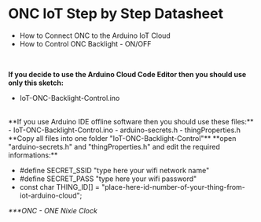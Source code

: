 # ONC IoT Step by Step Datasheet
- How to Connect ONC to the Arduino IoT Cloud
- How to Control ONC Backlight - ON/OFF
<br/>

**If you decide to use the Arduino Cloud Code Editor then you should use only this sketch: <br/>**
- IoT-ONC-Backlight-Control.ino

<br/>
**If you use Arduino IDE offline software then you should use these files:**
- IoT-ONC-Backlight-Control.ino
- arduino-secrets.h
- thingProperties.h

<br/>
**Copy all files into one folder "IoT-ONC-Backlight-Control"** 
**open "arduino-secrets.h" and "thingProperties.h" and edit the required informations:**

- #define SECRET_SSID "type here your wifi network name"
- #define SECRET_PASS "type here your wifi password"
- const char THING_ID[] = "place-here-id-number-of-your-thing-from-iot-arduino-cloud";

_***ONC - ONE Nixie Clock_
